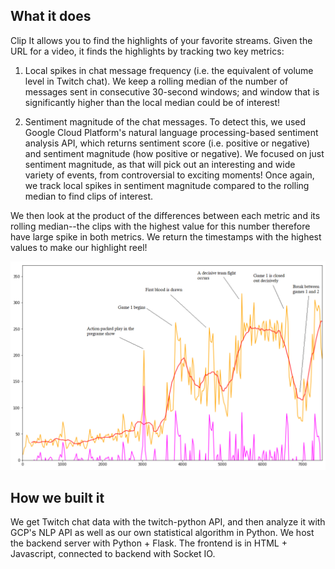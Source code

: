 ## What it does
Clip It allows you to find the highlights of your favorite streams. Given the URL for a video, it finds the highlights by tracking two key metrics:

1) Local spikes in chat message frequency (i.e. the equivalent of volume level in Twitch chat). We keep a rolling median of the number of messages sent in consecutive 30-second windows; and window that is significantly higher than the local median could be of interest!

2) Sentiment magnitude of the chat messages. To detect this, we used Google Cloud Platform's natural language processing-based sentiment analysis API, which returns sentiment score (i.e. positive or negative) and sentiment magnitude (how positive or negative). We focused on just sentiment magnitude, as that will pick out an interesting and wide variety of events, from controversial to exciting moments! Once again, we track local spikes in sentiment magnitude compared to the rolling median to find clips of interest.

We then look at the product of the differences between each metric and its rolling median--the clips with the highest value for this number therefore have large spike in both metrics. We return the timestamps with the highest values to make our highlight reel!

![Image of Data Analysis](https://github.com/Huang-Vincent/ClipIt/blob/master/annotated.png)

## How we built it
We get Twitch chat data with the twitch-python API, and then analyze it with GCP's NLP API as well as our own statistical algorithm in Python. We host the backend server with Python + Flask. The frontend is in HTML + Javascript, connected to backend with Socket IO.
